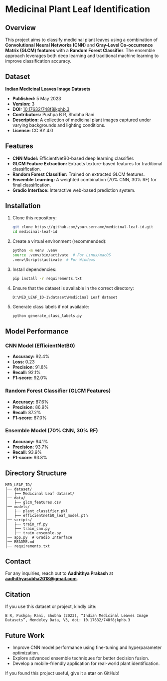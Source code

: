 # Medicinal Plant Leaf Identification

## Overview
This project aims to classify medicinal plant leaves using a combination of **Convolutional Neural Networks (CNN)** and **Gray-Level Co-occurrence Matrix (GLCM) features** with a **Random Forest Classifier**. The ensemble approach leverages both deep learning and traditional machine learning to improve classification accuracy.

## Dataset

**Indian Medicinal Leaves Image Datasets**
- **Published:** 5 May 2023
- **Version:** 3
- **DOI:** [10.17632/748f8jkphb.3](https://data.mendeley.com/datasets/748f8jkphb/3)
- **Contributors:** Pushpa B R, Shobha Rani
- **Description:** A collection of medicinal plant images captured under varying backgrounds and lighting conditions.
- **License:** CC BY 4.0

## Features
- **CNN Model:** EfficientNetB0-based deep learning classifier.
- **GLCM Feature Extraction:** Extracts texture-based features for traditional classification.
- **Random Forest Classifier:** Trained on extracted GLCM features.
- **Ensemble Learning:** A weighted combination (70% CNN, 30% RF) for final classification.
- **Gradio Interface:** Interactive web-based prediction system.

## Installation
1. Clone this repository:
   ```bash
   git clone https://github.com/yourusername/medicinal-leaf-id.git
   cd medicinal-leaf-id
   ```
2. Create a virtual environment (recommended):
   ```bash
   python -m venv .venv
   source .venv/bin/activate  # For Linux/macOS
   .venv\Scripts\activate  # For Windows
   ```
3. Install dependencies:
   ```bash
   pip install -r requirements.txt
   ```
4. Ensure that the dataset is available in the correct directory:
   ```
   D:\MED_LEAF_ID-1\dataset\Medicinal Leaf dataset
   ```
5. Generate class labels if not available:
   ```bash
   python generate_class_labels.py
   ```

## Model Performance
### **CNN Model (EfficientNetB0)**
- **Accuracy:** 92.4%
- **Loss:** 0.23
- **Precision:** 91.8%
- **Recall:** 92.1%
- **F1-score:** 92.0%

### **Random Forest Classifier (GLCM Features)**
- **Accuracy:** 87.6%
- **Precision:** 86.9%
- **Recall:** 87.2%
- **F1-score:** 87.0%

### **Ensemble Model (70% CNN, 30% RF)**
- **Accuracy:** 94.1%
- **Precision:** 93.7%
- **Recall:** 93.9%
- **F1-score:** 93.8%

## Directory Structure
```
MED_LEAF_ID/
│── dataset/
│   ├── Medicinal Leaf dataset/
│── data/
│   ├── glcm_features.csv
│── models/
│   ├── plant_classifier.pkl
│   ├── efficientnetb0_leaf_model.pth
│── scripts/
│   ├── train_rf.py
│   ├── train_cnn.py
│   ├── train_ensemble.py
│── app.py  # Gradio Interface
│── README.md
│── requirements.txt
```

## Contact
For any inquiries, reach out to **Aadhithya Prakash** at **aadhithyasubha2018@gmail.com**.

## Citation
If you use this dataset or project, kindly cite:
```
B R, Pushpa; Rani, Shobha (2023), “Indian Medicinal Leaves Image Datasets”, Mendeley Data, V3, doi: 10.17632/748f8jkphb.3
```

## Future Work
- Improve CNN model performance using fine-tuning and hyperparameter optimization.
- Explore advanced ensemble techniques for better decision fusion.
- Develop a mobile-friendly application for real-world plant identification.

If you found this project useful, give it a **star** on GitHub!


